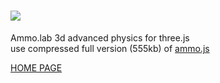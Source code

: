 [<img src="http://lo-th.github.io/Ammo.lab/images/logo.jpg"/>](http://lo-th.github.io/Ammo.lab/)
========

Ammo.lab 3d advanced physics for three.js<br>
use compressed full version (555kb) of [ammo.js](https://github.com/kripken/ammo.js)<br>

[HOME PAGE](http://lo-th.github.io/Ammo.lab/)<br>
